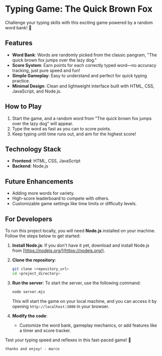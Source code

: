 # Typing Game: The Quick Brown Fox  

Challenge your typing skills with this exciting game powered by a random word bank! 🦊  

## Features  
- **Word Bank**: Words are randomly picked from the classic pangram, "The quick brown fox jumps over the lazy dog."  
- **Score System**: Earn points for each correctly typed word—no accuracy tracking, just pure speed and fun!  
- **Simple Gameplay**: Easy to understand and perfect for quick typing practice.  
- **Minimal Design**: Clean and lightweight interface built with HTML, CSS, JavaScript, and Node.js.  

## How to Play  
1. Start the game, and a random word from "The quick brown fox jumps over the lazy dog" will appear.  
2. Type the word as fast as you can to score points.  
3. Keep typing until time runs out, and aim for the highest score!  

## Technology Stack  
- **Frontend**: HTML, CSS, JavaScript  
- **Backend**: Node.js  

## Future Enhancements  
- Adding more words for variety.  
- High-score leaderboard to compete with others.  
- Customizable game settings like time limits or difficulty levels.  

## For Developers  
To run this project locally, you will need **Node.js** installed on your machine. Follow the steps below to get started:

1. **Install Node.js**: If you don't have it yet, download and install Node.js from [https://nodejs.org/](https://nodejs.org/).

2. **Clone the repository**: 
   ```bash
   git clone <repository_url>
   cd <project_directory>
   ```

3. **Run the server**:
   To start the server, use the following command:
   ```bash
   node server.mjs
   ```
   This will start the game on your local machine, and you can access it by opening `http://localhost:3000` in your browser.

4. **Modify the code**:
   - Customize the word bank, gameplay mechanics, or add features like a timer and score tracker.

Test your typing speed and reflexes in this fast-paced game! 🚀  

`thanks and enjoy! - marco`
